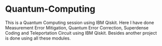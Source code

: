 # Quantum-Computing
This is a Quantum Computing session using IBM Qiskit. Here I have done Measurement Error Mitigation, Quantum Error Correction, Superdense Coding and Teleportation Circuit using IBM Qiskit. Besides another project is done using all these modules.
